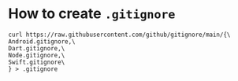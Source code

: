 # How to create `.gitignore`
```shell
curl https://raw.githubusercontent.com/github/gitignore/main/{\
Android.gitignore,\
Dart.gitignore,\
Node.gitignore,\
Swift.gitignore\
} > .gitignore
```
